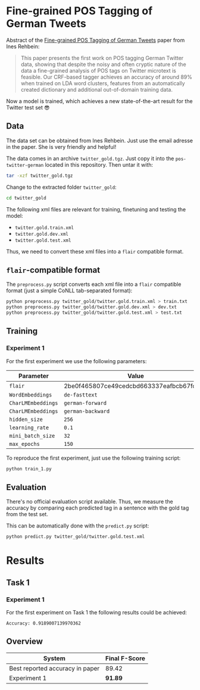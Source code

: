 # Fine-grained POS Tagging of German Tweets

Abstract of the [Fine-grained POS Tagging of German Tweets](https://pdfs.semanticscholar.org/82c9/90aa15e2e35de8294b4a721785da1ede20d0.pdf)
paper from Ines Rehbein:

> This paper presents the first work on POS tagging German Twitter data, showing
> that despite the noisy and often cryptic nature of the data a fine-grained
> analysis of POS tags on Twitter microtext is feasible. Our CRF-based tagger
> achieves an accuracy of around 89% when trained on LDA word clusters, features
> from an automatically created dictionary and additional out-of-domain training
> data.

Now a model is trained, which achieves a new state-of-the-art result for the
Twitter test set 😎

## Data

The data set can be obtained from Ines Rehbein. Just use the email adresse
in the paper. She is very friendly and helpful!

The data comes in an archive `twitter_gold.tgz`. Just copy it into the
`pos-twitter-german` located in this repository. Then untar it with:

```bash
tar -xzf twitter_gold.tgz
```

Change to the extracted folder `twitter_gold`:

```bash
cd twitter_gold
```

The following xml files are relevant for training, finetuning and testing the
model:

* `twitter.gold.train.xml`
* `twitter.gold.dev.xml`
* `twitter.gold.test.xml`

Thus, we need to convert these xml files into a `flair` compatible format.

## `flair`-compatible format

The `preprocess.py` script converts each xml file into a `flair` compatible
format (just a simple CoNLL tab-separated format):

```bash
python preprocess.py twitter_gold/twitter.gold.train.xml > train.txt
python preprocess.py twitter_gold/twitter.gold.dev.xml > dev.txt
python preprocess.py twitter_gold/twitter.gold.test.xml > test.txt
```

## Training

### Experiment 1

For the first experiment we use the following parameters:

| Parameter              | Value
| ---------------------- | -----
| `flair`                | 2be0f465807ce49cedcbd663337eafbcb67fdd25
| `WordEmbeddings`       | `de-fasttext`
| `CharLMEmbeddings`     | `german-forward`
| `CharLMEmbeddings`     | `german-backward`
| `hidden_size`          | `256`
| `learning_rate`        | `0.1`
| `mini_batch_size`      | `32`
| `max_epochs`           | `150`

To reproduce the first experiment, just use the following training script:

```bash
python train_1.py
```

## Evaluation

There's no official evaluation script available. Thus, we measure the
accuracy by comparing each predicted tag in a sentence with the gold tag from
the test set.

This can be automatically done with the `predict.py` script:

```bash
python predict.py twitter_gold/twitter.gold.test.xml
```

# Results

## Task 1

### Experiment 1

For the first experiment on Task 1 the following results could be achieved:

```text
Accuracy: 0.9189007139970362
```

## Overview

| System                          | Final F-Score
| ------------------------------- | ---------------------------
| Best reported accuracy in paper | 89.42
| Experiment 1                    | **91.89**
